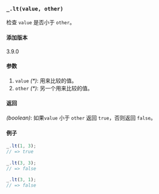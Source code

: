 ### `_.lt(value, other)`[​](#_ltvalue-other "_ltvalue-other的直接链接")

检查 `value` 是否小于 `other`。

#### 添加版本

3.9.0

#### 参数

1.  `value` _(\*)_: 用来比较的值。
2.  `other` _(\*)_: 另一个用来比较的值。

#### 返回

_(boolean)_: 如果`value` 小于 `other` 返回 `true`，否则返回 `false`。

#### 例子

```js
_.lt(1, 3);
// => true
 
_.lt(3, 3);
// => false
 
_.lt(3, 1);
// => false


```